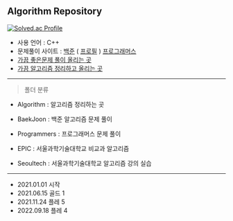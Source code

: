 ## Algorithm Repository

[![Solved.ac Profile](http://mazassumnida.wtf/api/v2/generate_badge?boj=husk321)](https://solved.ac/husk321/)

- 사용 언어 : C++
- 문제풀이 사이트 : [백준](https://www.acmicpc.net/)   ( [프로필](https://www.acmicpc.net/user/husk321) )  [프로그래머스](https://programmers.co.kr/)
- [가끔 좋은문제 풀이 올리는  곳](https://husk321.tistory.com/category/%EC%BE%8C%EB%9D%BD%EC%97%86%EB%8A%94%20%EC%B1%85%EC%9E%84%20%28%EA%B3%B5%EB%B6%80%29/%EC%95%8C%EA%B3%A0%EB%A6%AC%EC%A6%98%20%EB%AC%B8%EC%A0%9C%ED%92%80%EC%9D%B4)
- [가끔 알고리즘 정리하고 올리는 곳](https://husk321.tistory.com/category/%EC%BE%8C%EB%9D%BD%EC%97%86%EB%8A%94%20%EC%B1%85%EC%9E%84%20%28%EA%B3%B5%EB%B6%80%29/%EC%95%8C%EA%B3%A0%EB%A6%AC%EC%A6%98%20%EA%B3%B5%EB%B6%80)
----
> 폴더 분류
- Algorithm : 알고리즘 정리하는 곳
- BaekJoon : 백준 알고리즘 문제 풀이

- Programmers : 프로그래머스 문제 풀이



- EPIC : 서울과학기술대학교 비교과 알고리즘 
- Seoultech : 서울과학기술대학교 알고리즘 강의 실습

----
- 2021.01.01 시작
- 2021.06.15 골드 1 
- 2021.11.24 플레 5
- 2022.09.18 플레 4

